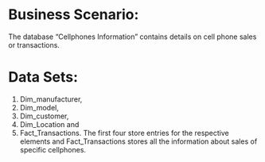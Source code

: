 # Business Scenario:
The database “Cellphones Information” contains details on
cell phone sales or transactions.
# Data Sets: 
1. Dim_manufacturer,
2. Dim_model,
3. Dim_customer,
4. Dim_Location and
5. Fact_Transactions.
The first four store entries for the respective elements and Fact_Transactions
stores all the information about sales of specific cellphones.
